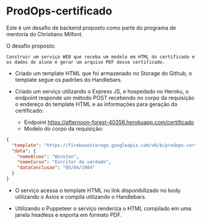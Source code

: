 # ProdOps-certificado
Este é um desafio de backend proposto como parte do programa de mentoria do Christiano Milfont.

O desafio proposto: 
    
    Construir um serviço WEB que receba um modelo em HTML do certificado e os dados do aluno e gerar um arquivo PDF desse certificado.

- Criado um template HTML que foi armazenado no Storage do Github, o template segue os padrões do Handlebars.

- Criado um serviço utilizando o Express JS, e hospedado no Heroku, o endpoint responde um método POST recebendo no corpo da requisição o endereço do template HTML e as informações para geração do certificado:
  - Endpoint https://afternoon-forest-40356.herokuapp.com/certificado
  - Modelo do corpo da requisição:
```json
{
  "template": "https://firebasestorage.googleapis.com/v0/b/prodops-certificado.appspot.com/o/template.html?alt=media&token=70e65a60-06a3-4431-aa9d-682bf11fbe9e",
  "data": {
    "nomeAluno": "Winston",
    "nomeCurso": "Escritor da verdade",
    "dataConclusao": "05/04/1984"
  }
}
```
 - O serviço acessa o template HTML no link disponibilizado no body utilizando o Axios e compila utilizando o Handlebars.

 - Utilizando o Puppeteer o serviço renderiza o HTML compilado em uma janela headless e exporta em formato PDF.



